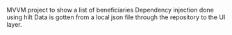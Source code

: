 MVVM project to show a list of beneficiaries
Dependency injection done using hilt
Data is gotten from a local json file through the repository to the UI layer.
